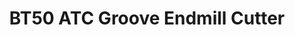 ---
layout: product_detail
title: BT50 ATC Groove Endmill Cutter
img: /assets/images/special/BT50_ATC_Groove_endmill_cutter-min.png
---